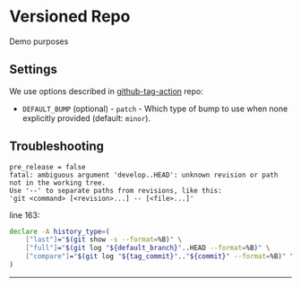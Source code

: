 # Versioned Repo
Demo purposes 

## Settings

We use options described in [github-tag-action] repo: 
- `DEFAULT_BUMP` (optional) - `patch` - Which type of bump to use when none explicitly provided (default: `minor`).


## Troubleshooting

```
pre_release = false
fatal: ambiguous argument 'develop..HEAD': unknown revision or path not in the working tree.
Use '--' to separate paths from revisions, like this:
'git <command> [<revision>...] -- [<file>...]'
```
line 163:
```sh
declare -A history_type=(
    ["last"]="$(git show -s --format=%B)" \
    ["full"]="$(git log "${default_branch}"..HEAD --format=%B)" \
    ["compare"]="$(git log "${tag_commit}".."${commit}" --format=%B)" \
)
```

---
[github-tag-action]: https://github.com/anothrNick/github-tag-action/blob/master/README.md#options
